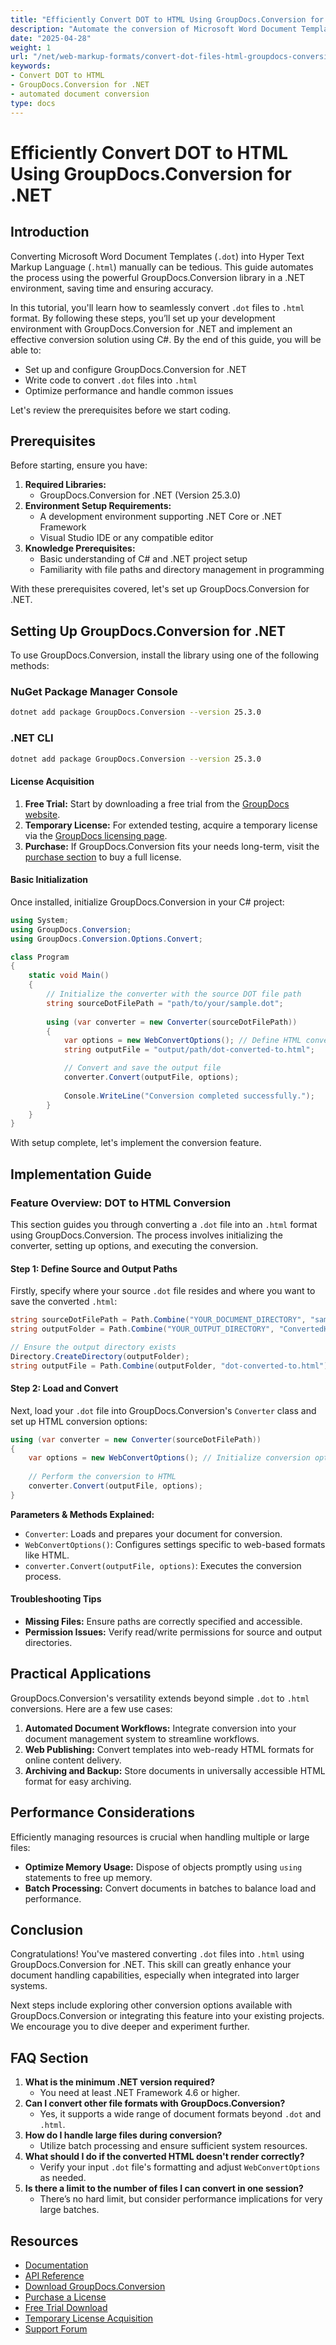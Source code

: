 ```yaml
---
title: "Efficiently Convert DOT to HTML Using GroupDocs.Conversion for .NET"
description: "Automate the conversion of Microsoft Word Document Templates (DOT) into HTML with GroupDocs.Conversion for .NET. Learn setup, implementation, and optimization tips."
date: "2025-04-28"
weight: 1
url: "/net/web-markup-formats/convert-dot-files-html-groupdocs-conversion-net/"
keywords:
- Convert DOT to HTML
- GroupDocs.Conversion for .NET
- automated document conversion
type: docs
---
```

# Efficiently Convert DOT to HTML Using GroupDocs.Conversion for .NET

## Introduction

Converting Microsoft Word Document Templates (`.dot`) into Hyper Text Markup Language (`.html`) manually can be tedious. This guide automates the process using the powerful GroupDocs.Conversion library in a .NET environment, saving time and ensuring accuracy.

In this tutorial, you'll learn how to seamlessly convert `.dot` files to `.html` format. By following these steps, you’ll set up your development environment with GroupDocs.Conversion for .NET and implement an effective conversion solution using C#. By the end of this guide, you will be able to:

- Set up and configure GroupDocs.Conversion for .NET
- Write code to convert `.dot` files into `.html`
- Optimize performance and handle common issues

Let's review the prerequisites before we start coding.

## Prerequisites

Before starting, ensure you have:
1. **Required Libraries:**
   - GroupDocs.Conversion for .NET (Version 25.3.0)
2. **Environment Setup Requirements:**
   - A development environment supporting .NET Core or .NET Framework
   - Visual Studio IDE or any compatible editor
3. **Knowledge Prerequisites:**
   - Basic understanding of C# and .NET project setup
   - Familiarity with file paths and directory management in programming

With these prerequisites covered, let's set up GroupDocs.Conversion for .NET.

## Setting Up GroupDocs.Conversion for .NET

To use GroupDocs.Conversion, install the library using one of the following methods:

### NuGet Package Manager Console
```bash
dotnet add package GroupDocs.Conversion --version 25.3.0
```

### .NET CLI
```bash
dotnet add package GroupDocs.Conversion --version 25.3.0
```

#### License Acquisition
1. **Free Trial:** Start by downloading a free trial from the [GroupDocs website](https://releases.groupdocs.com/conversion/net/).
2. **Temporary License:** For extended testing, acquire a temporary license via the [GroupDocs licensing page](https://purchase.groupdocs.com/temporary-license/).
3. **Purchase:** If GroupDocs.Conversion fits your needs long-term, visit the [purchase section](https://purchase.groupdocs.com/buy) to buy a full license.

#### Basic Initialization
Once installed, initialize GroupDocs.Conversion in your C# project:

```csharp
using System;
using GroupDocs.Conversion;
using GroupDocs.Conversion.Options.Convert;

class Program
{
    static void Main()
    {
        // Initialize the converter with the source DOT file path
        string sourceDotFilePath = "path/to/your/sample.dot";
        
        using (var converter = new Converter(sourceDotFilePath))
        {
            var options = new WebConvertOptions(); // Define HTML conversion options
            string outputFile = "output/path/dot-converted-to.html";

            // Convert and save the output file
            converter.Convert(outputFile, options);
            
            Console.WriteLine("Conversion completed successfully.");
        }
    }
}
```

With setup complete, let's implement the conversion feature.

## Implementation Guide

### Feature Overview: DOT to HTML Conversion

This section guides you through converting a `.dot` file into an `.html` format using GroupDocs.Conversion. The process involves initializing the converter, setting up options, and executing the conversion.

#### Step 1: Define Source and Output Paths
Firstly, specify where your source `.dot` file resides and where you want to save the converted `.html`:

```csharp
string sourceDotFilePath = Path.Combine("YOUR_DOCUMENT_DIRECTORY", "sample.dot");
string outputFolder = Path.Combine("YOUR_OUTPUT_DIRECTORY", "ConvertedHtml");

// Ensure the output directory exists
Directory.CreateDirectory(outputFolder);
string outputFile = Path.Combine(outputFolder, "dot-converted-to.html");
```

#### Step 2: Load and Convert
Next, load your `.dot` file into GroupDocs.Conversion's `Converter` class and set up HTML conversion options:

```csharp
using (var converter = new Converter(sourceDotFilePath))
{
    var options = new WebConvertOptions(); // Initialize conversion options for HTML
    
    // Perform the conversion to HTML
    converter.Convert(outputFile, options);
}
```

**Parameters & Methods Explained:**
- `Converter`: Loads and prepares your document for conversion.
- `WebConvertOptions()`: Configures settings specific to web-based formats like HTML.
- `converter.Convert(outputFile, options)`: Executes the conversion process.

#### Troubleshooting Tips
- **Missing Files:** Ensure paths are correctly specified and accessible.
- **Permission Issues:** Verify read/write permissions for source and output directories.

## Practical Applications

GroupDocs.Conversion's versatility extends beyond simple `.dot` to `.html` conversions. Here are a few use cases:
1. **Automated Document Workflows:** Integrate conversion into your document management system to streamline workflows.
2. **Web Publishing:** Convert templates into web-ready HTML formats for online content delivery.
3. **Archiving and Backup:** Store documents in universally accessible HTML format for easy archiving.

## Performance Considerations

Efficiently managing resources is crucial when handling multiple or large files:
- **Optimize Memory Usage:** Dispose of objects promptly using `using` statements to free up memory.
- **Batch Processing:** Convert documents in batches to balance load and performance.

## Conclusion

Congratulations! You've mastered converting `.dot` files into `.html` using GroupDocs.Conversion for .NET. This skill can greatly enhance your document handling capabilities, especially when integrated into larger systems.

Next steps include exploring other conversion options available with GroupDocs.Conversion or integrating this feature into your existing projects. We encourage you to dive deeper and experiment further.

## FAQ Section

1. **What is the minimum .NET version required?**
   - You need at least .NET Framework 4.6 or higher.
2. **Can I convert other file formats with GroupDocs.Conversion?**
   - Yes, it supports a wide range of document formats beyond `.dot` and `.html`.
3. **How do I handle large files during conversion?**
   - Utilize batch processing and ensure sufficient system resources.
4. **What should I do if the converted HTML doesn't render correctly?**
   - Verify your input `.dot` file's formatting and adjust `WebConvertOptions` as needed.
5. **Is there a limit to the number of files I can convert in one session?**
   - There’s no hard limit, but consider performance implications for very large batches.

## Resources

- [Documentation](https://docs.groupdocs.com/conversion/net/)
- [API Reference](https://reference.groupdocs.com/conversion/net/)
- [Download GroupDocs.Conversion](https://releases.groupdocs.com/conversion/net/)
- [Purchase a License](https://purchase.groupdocs.com/buy)
- [Free Trial Download](https://releases.groupdocs.com/conversion/net/)
- [Temporary License Acquisition](https://purchase.groupdocs.com/temporary-license/)
- [Support Forum](https://forum.groupdocs.com/c/conversion/10)
